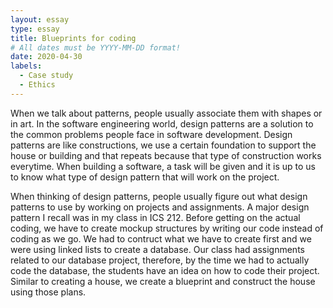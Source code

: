 ```yaml
---
layout: essay
type: essay
title: Blueprints for coding
# All dates must be YYYY-MM-DD format!
date: 2020-04-30
labels:
  - Case study
  - Ethics
---
```


When we talk about patterns, people usually associate them with shapes or in art. In the software engineering world, design patterns are a solution to the common problems people face in software development. Design patterns are like constructions, we use a certain foundation to support the house or building and that repeats because that type of construction works everytime. When building a software, a task will be given and it is up to us to know what type of design pattern that will work on the project.

When thinking of design patterns, people usually figure out what design patterns to use by working on projects and assignments. A major design pattern I recall was in my class in ICS 212. Before getting on the actual coding, we have to create mockup structures by writing our code instead of coding as we go. We had to contruct what we have to create first and we were using linked lists to create a database. Our class had assignments related to our database project, therefore, by the time we had to actually code the database, the students have an idea on how to code their project. Similar to creating a house, we create a blueprint and construct the house using those plans. 
